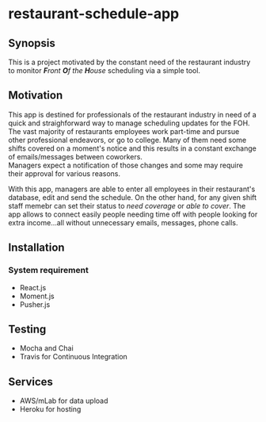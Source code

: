 # restaurant-schedule-app

## Synopsis

This is a project motivated by the constant need of the restaurant industry to monitor _**F**ront **O**f the **H**ouse_ scheduling via a simple tool.

## Motivation
This app is destined for professionals of the restaurant industry in need of a quick and straighforward way to manage 
scheduling updates for the FOH. The vast majority of restaurants employees work part-time and pursue other professional endeavors, 
or go to college. Many of them need some shifts covered on a moment's notice and this results in a constant exchange of emails/messages
between coworkers. <br>Managers expect a notification of those changes and some may require their approval for various reasons. 

With this app, managers are able to enter all employees in their restaurant's database, edit and send the schedule. On the other hand, for any given shift
staff memebr can set their status to *need coverage* or *able to cover*. The app allows to connect easily people needing time off with people
looking for extra income...all without unnecessary emails, messages, phone calls.

## Installation

### System requirement

* React.js
* Moment.js
* Pusher.js

## Testing

* Mocha and Chai
* Travis for Continuous Integration

## Services
* AWS/mLab for data upload
* Heroku for hosting